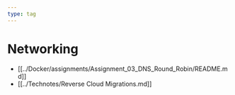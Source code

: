 ```yaml
---
type: tag
---
```

# Networking

- [[../Docker/assignments/Assignment_03_DNS_Round_Robin/README.md]]
- [[../Technotes/Reverse Cloud Migrations.md]]
